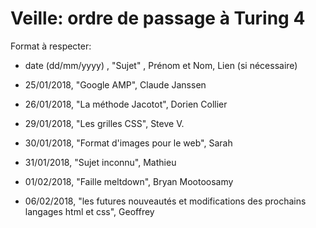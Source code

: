 ﻿# Veille: ordre de passage à Turing 4

Format à respecter:   
- date (dd/mm/yyyy) , "Sujet" ,  Prénom et Nom, Lien (si nécessaire)

- 25/01/2018, "Google AMP", Claude Janssen
- 26/01/2018, "La méthode Jacotot", Dorien Collier
- 29/01/2018, "Les grilles CSS", Steve V. 
- 30/01/2018, "Format d'images pour le web", Sarah
- 31/01/2018, "Sujet inconnu", Mathieu
- 01/02/2018, "Faille meltdown", Bryan Mootoosamy
- 06/02/2018, "les futures nouveautés et modifications des prochains langages html et css", Geoffrey
